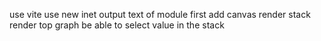 use vite
use new inet
output text of module first
add canvas
render stack
render top graph
be able to select value in the stack
